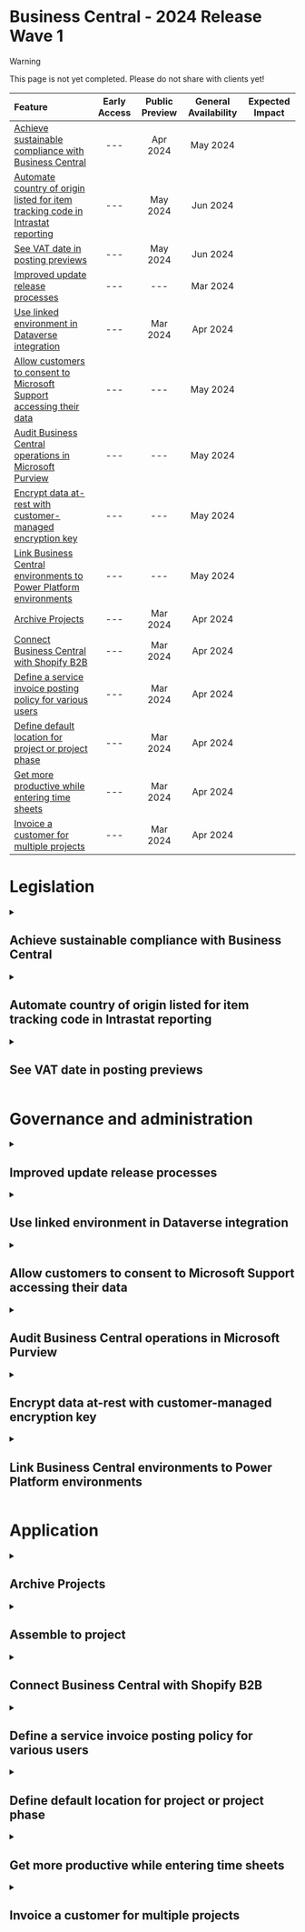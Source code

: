 # Business Central - 2024 Release Wave 1

> [!WARNING]
> This page is not yet completed. Please do not share with clients yet!

| Feature                                                                                                                                                             | Early Access | Public Preview | General Availability |             Expected Impact              |
| :------------------------------------------------------------------------------------------------------------------------------------------------------------------ | :----------: | :------------: | :------------------: | :--------------------------------------: |
| [Achieve sustainable compliance with Business Central](#achieve-sustainable-compliance-with-business-central)                                                       |     ---      |    Apr 2024    |       May 2024       | <!-- Expected impact to your client. --> |
| [Automate country of origin listed for item tracking code in Intrastat reporting](#automate-country-of-origin-listed-for-item-tracking-code-in-intrastat-reporting) |     ---      |    May 2024    |       Jun 2024       | <!-- Expected impact to your client. --> |
| [See VAT date in posting previews](#see-vat-date-in-posting-previews)                                                                                               |     ---      |    May 2024    |       Jun 2024       | <!-- Expected impact to your client. --> |
| [Improved update release processes](#improved-update-release-processes)                                                                                             |     ---      |      ---       |       Mar 2024       | <!-- Expected impact to your client. --> |
| [Use linked environment in Dataverse integration](#use-linked-environment-in-dataverse-integration)                                                                 |     ---      |    Mar 2024    |       Apr 2024       | <!-- Expected impact to your client. --> |
| [Allow customers to consent to Microsoft Support accessing their data](#allow-customers-to-consent-to-microsoft-support-accessing-their-data)                       |     ---      |      ---       |       May 2024       | <!-- Expected impact to your client. --> |
| [Audit Business Central operations in Microsoft Purview](#audit-business-central-operations-in-microsoft-purview)                                                   |     ---      |      ---       |       May 2024       | <!-- Expected impact to your client. --> |
| [Encrypt data at-rest with customer-managed encryption key](#encrypt-data-at-rest-with-customer-managed-encryption-key)                                             |     ---      |      ---       |       May 2024       | <!-- Expected impact to your client. --> |
| [Link Business Central environments to Power Platform environments](#link-business-central-environments-to-power-platform-environments)                             |     ---      |      ---       |       May 2024       | <!-- Expected impact to your client. --> |
| [Archive Projects](#archive-projects)                                                                                                                               |     ---      |    Mar 2024    |       Apr 2024       | <!-- Expected impact to your client. --> |
| [Connect Business Central with Shopify B2B](#connect-business-central-with-shopify-b2b)                                                                             |     ---      |    Mar 2024    |       Apr 2024       | <!-- Expected impact to your client. --> |
| [Define a service invoice posting policy for various users](#define-a-service-invoice-posting-policy-for-various-users)                                             |     ---      |    Mar 2024    |       Apr 2024       | <!-- Expected impact to your client. --> |
| [Define default location for project or project phase](#define-default-location-for-project-or-project-phase)                                                       |     ---      |    Mar 2024    |       Apr 2024       | <!-- Expected impact to your client. --> |
| [Get more productive while entering time sheets](#get-more-productive-while-entering-time-sheets)                                                                   |     ---      |    Mar 2024    |       Apr 2024       | <!-- Expected impact to your client. --> |
| [Invoice a customer for multiple projects](#invoice-a-customer-for-multiple-projects)                                                                               |     ---      |    Mar 2024    |       Apr 2024       | <!-- Expected impact to your client. --> |

# Legislation

<details>
<summary><h2 id="achieve-sustainable-compliance-with-business-central">Achieve sustainable compliance with Business Central</h2></summary>

This feature enables you to collect and report on your sustainability activities. The solution is the foundation that will be used for compliance with the European Union's Corporate Sustainability Reporting Directive (CSRD) and other ESG standards.

### Feature Details

We're introducing a groundbreaking feature focused on sustainability reporting. This new, easily extendable functionality lets you record and report on a wide spectrum of sustainability information, encompassing both qualitative and quantitative aspects, and forward-looking and retrospective data. You can also leverage the feature to actively reduce emissions, making it a valuable tool for small and midsized organizations seeking to comprehensively report on sustainability initiatives.

This feature ensures compliance with the European Union's CSRD, which requires companies to report on the sustainability of their activities. The CSRD introduces a heightened requirement for reporting, impacting approximately 50,000 companies in the European Union—more than four times the number covered by the previous Non-Financial Reporting Directive (NFRD), which the CSRD supersedes. However, the solution will be built to ensure that ESG compliance aligns with other standards.

You can use **Sustainability Journals** and **Recurring Sustainability Journals** to record data, based on the **Chart of Emission Accounts**. You can use different emission groups, subgroups, and formulas to make the collection of emissions as easy as possible. This feature also has **Sustainability Entries** where data is recorded and used for reporting. It's important to understand that Business Central supports other emissions besides carbon footprint.

You can benefit from streamlined business processes and enhanced productivity, irrespective of your current stage in the sustainability journey. The initial release lays the foundation for future expansion and automation, promising ongoing advancements in the functionality.

### Impact

<!-- Expected Impact to your client. -->

</details>

<details>
<summary><h2 id="automate-country-of-origin-listed-for-item-tracking-code-in-intrastat-reporting">Automate country of origin listed for item tracking code in Intrastat reporting</h2></summary>

This feature enables users to include the country of origin in item tracking. This enhancement is poised to increase productivity by automatically inheriting the country of origin for items in sales documents from corresponding purchases, eliminating the need for manual intervention. This information will later be used in Intrastat reporting.

### Feature Details

Intrastat currently uses **Country of Origin** from the **Item Card**. However, it's common that users are buying the same item from different countries. The new Intrastat solution in Dynamics 365 Business Central improves the usage of country of origin by allowing users to set up a **Country of Origin** on an **Item Tracking Code**. With this new approach, the **Country of Origin** for **Items** in sales documents automatically inherits values from corresponding purchase documents based on the **Item Tracking Code** setup, such as lot number or serial number. This eliminates the need for manual intervention and potential mistakes. With this information, **Intrastat** reporting will be faster and more accurate.

### Impact

<!-- Expected Impact to your client. -->

</details>

<details>
<summary><h2 id="see-vat-date-in-posting-previews">See VAT date in posting previews</h2></summary>

This feature provides better overviews, compliant accounting and reporting, and increased productivity related to VAT details.

### Feature Details

With this feature, you can view the **VAT Date** when you post previews in documents and journals. When a document is posted, the **VAT Date** field is visible in **VAT entries** and in **G/L entries**. Now, you can see the **VAT Date** before you post, when you run the **Posting Preview** action. This feature is a continuation of the VAT improvements based on user and partner feedback.

### Impact

<!-- Expected Impact to your client. -->

</details>

# Governance and administration

<details>
<summary><h2 id="improved-update-release-process">Improved update release processes</h2></summary>

Improved update release processes ensure that updates run as close to the start of the update window as possible and that updates are made available globally more gradually.

### Feature Details

During 2023 release wave 2, we're improving our update release processes. Customers who don’t manually schedule their environment updates can expect updates to start quickly after the start of the environment update window. To deploy updates more gradually to environments that don't manually reschedule the update to a different date, update availability and default scheduling will vary per region.

### Impact

<!-- Expected Impact to your client. -->

</details>

<details>
<summary><h2 id="use-linked-environment-in-dataverse-integration">Use linked environment in Dataverse integration</h2></summary>

Businesses want to keep their data safe and secure within their privacy boundary, and especially when their business management application integrates with other apps. By linking Business Central and Dataverse environments, you’ll not only achieve those considerations, but also give your administrators an easier way to create and maintain your integrations with other Dynamics 365 apps.

### Feature Details

In the Business Central admin center, you can link your Business Central environment to your Dataverse environment. Business Central can use the information from the link to make it easier, and more secure, to integrate with other Dynamics 365 apps, such as Sales and Field Service. For example, the linked Dataverse environment URL is available by default on the Dataverse Connection Setup page and when you run the Dataverse Integration assisted setup guide. Administrators can connect to the linked environment with confidence, less friction, and a streamlined workflow.

### Impact

<!-- Expected Impact to your client. -->

</details>

<details>
<summary><h2 id="allow-customers-to-consent-to-microsoft-support-accessing-their-data">Allow customers to consent to Microsoft Support accessing their data</h2></summary>

Customers can fulfill their data privacy requirements and get support from Microsoft in a way that ensures their explicit consent.

### Feature Details

In the Power Platform admin center, administrators can create lockbox policies that apply to Power Platform and Dynamics 365 environments so that our customers can review and approve or reject access requests from Microsoft engineers in response to a customer-initiated support ticket, or a problem identified by Microsoft. With 2024 release wave 1, lockbox policies in the Power Platform admin center now apply to Business Central environments as well.

Customers can choose to enable lockbox on their Microsoft Entra tenant to:

- Increase security and privacy of their data in the cloud.
- Have more visibility and control over who accesses their data and for which purposes.
- Comply with regulatory or organizational requirements for data access governance.

### Impact

<!-- Expected Impact to your client. -->

</details>

<details>
<summary><h2 id="audit-business-central-operations-in-microsoft-purview">Audit Business Central operations in Microsoft Purview</h2></summary>

This feature provides administrators with a unified and comprehensive view of their organization's operations so they can better monitor and audit events across multiple Microsoft services.

### Feature Details

In 2024 release wave 1, auditable events occurring in Dynamics 365 Business Central environments are emitted to Microsoft Purview, allowing administrators to monitor and audit events across Business Central and other Microsoft services in a single place.

### Impact

<!-- Expected Impact to your client. -->

</details>

<details>
<summary><h2 id="encrypt-data-at-rest-with-customer-managed-encryption-key">Encrypt data at-rest with customer-managed encryption key</h2></summary>

This capability will allow customers to meet their data and privacy policy according to the standard privacy guidelines.

### Feature Details

With Dynamics 365 Business Central 2024 release wave 1, customers will gain the ability to encrypt their environment database using their own encryption key. This feature, also known as customer-managed key (CMK), provides enhanced data protection and compliance for your business data. With CMK, you can use your own Azure Key Vault key to protect and control access to the key that encrypts your environment database. This gives you more flexibility and control over your encryption keys, such as the ability to rotate, revoke, or restore them.

This feature will be administered in the Power Platform admin center, and will require the Business Central environment to be linked to a Power Platform environment. Enabling CMK on a Power Platform environment linked to a Business Central environment will apply the same CMK policy on the Power Platform and Business Central environments.

### Impact

<!-- Expected Impact to your client. -->

</details>

<details>
<summary><h2 id="link-business-central-environments-to-power-platform-environments">Link Business Central environments to Power Platform environments</h2></summary>

Link your Business Central to a Power Platform environment from the admin center to provide a default target environment for integrations and apply Power Platform environment settings to your Business Central environment. This simplifies the integration process and reduces the need to specify the target environment for each integration.

### Feature Details

Business Central integrates with many different Power Platform and Dynamics 365 products in various ways. In 2024 release wave 1, Business Central administrators are able to link a Business Central environment to a Power Platform environment from the Business Central admin center. This capability provides the following benefits:

- The Business Central environment will inherit settings that are enabled on the linked Power Platform environment in the Power Platform admin center, such as customer-managed encryption keys.
- The linked Power Platform environment will provide a default target environment for any integrations set up between Business Central and other Dynamics 365 and Power Platform products, such as Dynamics 365 Sales and Power Automate.

Business Central environments can only be linked to Power Platform environments that are in the same Azure geography and are of the same type (production or sandbox). Linking environments isn't a permanent operation, meaning it's possible to unlink and relink environments. Environment lifecycle operations, such as updating or deleting an environment, on each of the linked environments is administered separately.

### Impact

<!-- Expected Impact to your client. -->

</details>

# Application

<details>
<summary><h2 id="archive-projects">Archive Projects</h2></summary>

Projects often change and evolve during their lifecycle. The archiving capability gives you control over your project data through audit trails and version control.

### Feature Details

Archiving capabilities for projects are similar to the functionality you might already be familiar with from the sales and purchase areas. You can set up projects to archive automatically, so that you don't need to think about it. With automatic archiving, Business Central creates a new version of the archived document when people do the following:

- Change the status of a document, or delete it.
- Print, download, or send a document by email.
- Post an invoice.

You're in full control of archiving. The following table describes the options you can choose when you set up automatic archiving on the **Project Setup** page.


| Option       | Description                                                                                                              |
| :----------- | :----------------------------------------------------------------------------------------------------------------------- |
| **Never**    | Don't archive projects automatically. You can manually archive projects by using the Archive Document action, if needed. |
| **Question** | Be prompted to choose whether to archive a project when one of the events mentioned earlier occurs.                      |
| **Always**   | Silently archive the project automatically when one of the events mentioned earlier occurs.                              |

You can reuse earlier versions of archived projects, if needed. For archived projects where the original still exists and isn't posted, you can use the **Restore** action to overwrite the current project with an archived version.

To keep database size under control, archived projects are added to a list of Retention policy tables.

The following are known limitations:

- The **Statistics** page isn't available on the **Archived Project Card** page.
- Dimensions aren't stored in the archive and can't be restored. When you restore a project, Business Central will use the default dimensions.

### Impact

<!-- Expected Impact to your client. -->

</details>

<details>
<summary><h2 id="assemble-to-project">Assemble to project</h2></summary>

Assemble to project helps you improve inventory management by assembling to order only when it's required, and enable other ways to customize projects.

### Feature Details

When you enter an assemble-to-order item on a project planning line, an assembly order is automatically created. The assembly order is based on the project planning line, and its lines are based on the item’s assembly BOM. The quantity of components on the assembly BOM is multiplied by the order quantity. The **Assemble-to-Order Lines** page shows details about the linked assembly order lines. The details can help you customize the assembly item. As in sales, you can't directly post linked assembly orders. The created assembly order is reserved for the project, and Business Central synchronizes item tracking between project planning lines and assembly orders. The feature integrates with warehouse management features to make assembly and shipping easier, and ensure that the workflow from project assembly to delivery runs smoothly.

Assemble to project supports the following warehouse configurations:

- **No warehouse handling:** Use a project journal to post full or partial usage. The output and consumption of components post automatically for the assembly order.
- **Inventory pick:** Use an inventory pick to post full or partial usage. The output and consumption of components post automatically for the assembly order.
- **Warehouse pick:** Create and register warehouse picks for components, and then use a project journal to post usage. Business Central verifies whether the consumed assembly components were picked. The output and consumption of components post automatically for the assemble order.

You can also use the **Explode BOM** action in the **Project Planning Lines** to convert the product into a set of components.

The following are known limitations:

- The **Quantity to Assemble to Order** field isn't available for closed projects.
- For warehouse pick scenarios, the **Quantity to Assemble to Order** can be either zero or equal to the quantity. You can't mix assemble to order and assemble to stock on a project planning line. You must create separate project planning lines.
- Assemble to order does not affect billable parts of a project. An assembly is included on sales invoices, but not its components. You can't edit the **Quantity to Assemble to Order** field for Billable lines (not Budget+Billable).
- Order planning and the planning worksheet aren't affected because the job is the input for planning. The planning engine considers the assembly as demand.
- You can't enter a negative quantity in the **Quantity to Assemble to Order** field.
- You can't undo an assembly.

### Impact

<!-- Expected Impact to your client. -->

</details>

<details>
<summary><h2 id="connect-business-central-with-shopify-b2b">Connect Business Central with Shopify B2B</h2></summary>

Connecting Shopify B2B and Business Central improves visibility into pricing, customers and their order histories, order status, billing, and payments. Better visibility means faster response to customer inquiries, timely returns and refunds, and more accurate order processing.

### Feature Details

The Shopify Connector now supports the latest features of Shopify's B2B platform, such as companies, prices, payment options and more. These features allow you to manage multiple buyers and groups, offer different pricing and discounts, and streamline your B2B operations. You can easily synchronize your Shopify B2B data with Business Central and automate your workflows. This helps save time, reduce errors, and increase customer satisfaction.

#### Adapt faster
Connecting Business Central with Shopify helps merchants around the world to implement more agile online business processes, while keeping their people focused on selling. With connected data across your online stores and business operations, you can rapidly respond to consumer demands to adjust product pricing and merchandising. With support for multitier pricing structures and multiple currencies, companies, and entities, Business Central easily supports multiple Shopify store scenarios.

#### Work smarter
Eliminating manual processes improves accuracy and lets people focus on taking care of customers. Connecting Shopify and Business Central improves visibility into stock, pricing, existing customers and their order histories, order status, billing, and payments. Better visibility means faster response to customer inquiries, timely returns and refunds, and more accurate order processing.

#### Perform better
Enhanced operational efficiency not only saves you time and reduces costs, it can also translate into better results and faster decision-making. You'll have the confidence to expand your online presence while minimizing overhead with automatic synchronization between systems for price changes, product updates, and customers. At the end of accounting periods, Business Central will help with the financial reporting and tax reporting required by local legislation.

##### Details
To make sure that both the D2C and B2B flows are supported, the current customer synchronization flow focuses on D2C scenarios and a new flow is available for B2B customers.

#### Customer Sync D2C
**Export Customers To Shopify** is removed. The Connector won't export all existing Business Central customers automatically. Instead, on the **Shopify Customer** page, use the **Add Customers to Shopify** action. On the request page, specify the Shopify Shop and filters if you want to export a subset of customers. The Connector checks whether a customer with the same phone number or email address already exists in Shopify. If it finds a match, it maps it to a customer in Business Central. If it doesn't find a match, it creates a new customer.

You can also open the **Shopify Customer**s page by using the **Customers** action on the **Shopify Shop** card.

#### Company B2B
There are several new actions in the **Shop Card** page:

- Related > Companies
- Reset Companies Sync action

The B2B fields work in a similar way as their counterparts for the Customer D2C synchronization:

- **Can Update Shopify Companies**
- **Default Permission on Contact** that is assigned to the contact linked to the company. Possible options are: No permission, Ordering only, Location admin
- **Company import type**
- **Can Shopify Update Companies**
- **Auto Create Unknown Companies**
- **Auto Create Catalog**: If for exported company you want to create a catalog automatically. You can assign a catalog manually from a list of Shopify catalogs

There's a new entity representing Company, for which we added the following objects:

- Company Table
- Company List
- Company Card
- Main Contact Factbox
- Company Location Table

New actions allow you to add or synchronize a company to Shopify.

The **Add Company to Shopify** action and report do the following:

- Create a customer and company in Shopify
- Add a customer as the main contact
- Add location ‘Main’ (this is subject to change)
- Add a catalog, depending on your settings

The **Sync Company** action and report which, depending on the synchronization direction, either updates the company in Shopify or imports a company to Business Central. In the latter case, the Connector does the following:

- Retrieves the company, main contact, and location and map Company/Customer, updated (if allowed) or create (if allowed).

For catalogs, we've added the following:

- Catalog Table
- Catalog List
- Price synchronization settings for each catalog. These settings are similar to the price settings in the Shopify Shop card FastTab.
- Hyperlink to Shopify Admin to review and manage products included in the catalog.

You can import catalogs from Shopify, assign them to companies, set price calculation settings, and trigger a price update for catalogs.

#### Orders
Imported orders use the D2C customer or, if available, the B2B company information to look for a mapping of bill-to and sell-to customers.

### Impact

<!-- Expected Impact to your client. -->

</details>

<details>
<summary><h2 id="define-a-service-invoice-posting-policy-for-various-users">Define a service invoice posting policy for various users</h2></summary>

Companies often have unique processes for invoices and shipments. For example, processes can vary from one person posting everything on a service order to multiple employees, each working with their own pages. A setting on the **User Setup** page lets you specify how each user can process service invoices.

### Feature Details

You can use posting policies to restrict users from posting service invoices, or require them to post invoices together with the related service shipment. To specify a posting policy, on the User Setup page, choose one of the following options in the Service Invoice Posting Policy field:

- **Allowed** (Default): Keep the current behavior, where you can choose the posting option, such as **Ship**, **Invoice**, and **Ship and Invoice**.
- **Prohibited**: Prevent people from posting invoices. Business Central shows a confirmation dialog that provides only the **Ship** option.
- **Mandatory**: Let people post invoices along with service shipments. Business Central shows a confirmation dialog with the **Ship and Invoice** option.

The setting affects the following documents:

- Service orders
- Warehouse shipments
- Service invoices
- Service credit memos

The following table describes the effects on different documents.

| Document            | Option 1: Allow<br />Displays a series of options      | Option 2: Prohibited<br />Confirmation dialog	Option | 3: Mandatory<br />Confirmation dialog         |
| ------------------- | ------------------------------------------------------ | ---------------------------------------------------- | --------------------------------------------- |
| Service Order       | <li>Ship</li><li>Invoice</li><li>Ship and Invoice</li> | Do you want to post the shipment?                    | Do you want to post the shipment and invoice? |
| Warehouse Shipment  | <li>Ship</li><li>Ship and Invoice</li>                 | Do you want to post the shipment?                    | Do you want to post the shipment and invoice? |
| Service invoice     | No options                                             | Do you want to post the invoice?                     | Do you want to post the invoice?              |
| Service credit memo | No options                                             | Do you want to post the credit memo?                 | Do you want to post the credit memo?          |

#### Note

When you post service invoices and credit memos, you don't have any posting options. The documents always post the physical and financial transactions together. You can't partially post invoices and credit memos.

### Impact

<!-- Expected Impact to your client. -->

</details>

<details>
<summary><h2 id="define-default-location-for-project-or-project-phase">Define default location for project or project phase</h2></summary>

Reduce the time you spend on data entry and focus more on core tasks by specifying a default location and bin for projects on the Project Card page. When you create project tasks, project planning lines, and project journal lines for the project, the default location and bin are automatically assigned. Stay flexible with the ability to change the location code and bin on tasks and lines if needed.

### Feature Details

Specify a default **Location Code** and **Bin Code** on the **Project** and **Project Task Lines Subform** pages. Similar to production order processes, these default values simplify data entry on project tasks, project planning lines, and project journal lines.

#### Project Card page
The Location Code and Bin Code are available on the Posting Tab. If you define a To-Project Bin Code on the location, the bin code is populated when you select the location code. If your warehouse flow requires warehouse picks, you can also define other bins from which to consume items.

These fields are the defaults when you create project tasks. Changes won't be made to existing project tasks.

#### Project tasks
The Location Code and Bin Code don't display by default, but you can add them through personalization. These fields are the defaults when you create project planning lines and project journal lines. Changes won't be made to existing lines.

#### Project planning lines
The Location Code is based on the value selected on the job planning line when you select an item. If a bin code isn't defined for the project task, the bin from the default bin content is selected. You can change both values manually.

#### Project journal lines
The Location Code is based on the value selected on the job journal line when you select an item. If a bin code isn't defined for the project task, the bin from default bin content is selected. You can change both values manually.

#### Purchase lines
This change doesn't affect purchase documents.

### Impact

<!-- Expected Impact to your client. -->

</details>

<details>
<summary><h2 id="get-more-productive-when-entering-timesheets">Get more productive while entering time sheets</h2></summary>

Copying time sheets from previous periods can save you time and effort by reducing the need to manually enter data. The process improves productivity and efficiency by allowing you to quickly and easily create time sheets based on data you already have. Additionally, copying time sheets can help to ensure that your data is consistent and accurate by reducing the risk of data entry errors.

### Feature Details

We've made it faster and more efficient to fill out time sheets. You can use the **Copy From** action on the **Time Sheet** page to copy information from lines on previous time sheets. You can also copy information from the previous row on your time sheet. For example, when you're filling out a time sheet where you've worked on the same job, you might want to copy the job or job task numbers.

### Impact

<!-- Expected Impact to your client. -->

</details>

<details>
<summary><h2 id="invoice-a-customer-for-multiple-projects">Invoice a customer for multiple projects</h2></summary>

Simplify your invoicing process by sending one invoice for multiple projects, which reduces manual effort and improves accuracy.

### Feature Details

Add project planning lines from multiple projects to a sales invoice in one go. This process is similar to creating a sales invoice from a project planning line and entering a value in the **Append to Sales Invoice No.** field.

Here's an overview of the process.

- Create a new sales invoice, and fill in the **Sell-to Customer No.** field. If needed, also fill in the **Bill-to Customer No.** and **Currency Code** fields.
- On the **Lines** FastTab, choose the **Get Project Planning Lines** action. The **Get Project Planning Lines** page shows billable project planning lines from projects for the sell-to customer, bill-to customer, and invoicing currency where the quantity to invoice is more than zero.
- Choose the lines you want to add to the invoice, and then choose **OK**.

You can repeat these steps to add another set of project planning lines. You can also delete the invoice or its lines and start over.

There are these noteworthy limitations:

- The **Get Project Planning Lines** action isn't available on sales orders or sales quotes.
- You can't filter on the **Ship-to Code** or **Contact No.** fields.


### Impact

<!-- Expected Impact to your client. -->
</details>